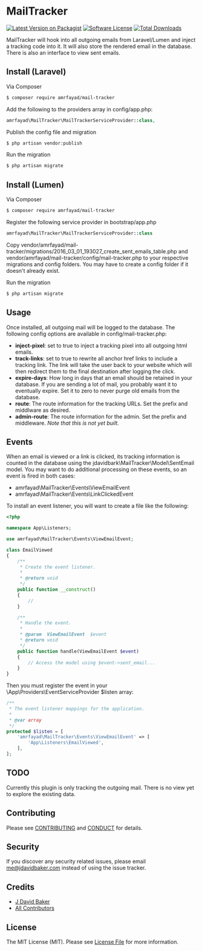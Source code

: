 # MailTracker

[![Latest Version on Packagist][ico-version]][link-packagist]
[![Software License][ico-license]](LICENSE.md)
[![Total Downloads][ico-downloads]][link-downloads]

MailTracker will hook into all outgoing emails from Laravel/Lumen and inject a tracking code into it.  It will also store the rendered email in the database.  There is also an interface to view sent emails.

## Install (Laravel)

Via Composer

``` bash
$ composer require amrfayad/mail-tracker
```

Add the following to the providers array in config/app.php:

``` php
amrfayad\MailTracker\MailTrackerServiceProvider::class,
```

Publish the config file and migration
``` bash
$ php artisan vendor:publish
```

Run the migration
``` bash
$ php artisan migrate
```

## Install (Lumen)

Via Composer

``` bash
$ composer require amrfayad/mail-tracker
```

Register the following service provider in bootstrap/app.php

``` php
amrfayad\MailTracker\MailTrackerServiceProvider::class
```

Copy vendor/amrfayad/mail-tracker/migrations/2016_03_01_193027_create_sent_emails_table.php and vendor/amrfayad/mail-tracker/config/mail-tracker.php to your respective migrations and config folders. You may have to create a config folder if it doesn't already exist.

Run the migration
``` bash
$ php artisan migrate
```

## Usage

Once installed, all outgoing mail will be logged to the database.  The following config options are available in config/mail-tracker.php:

* **inject-pixel**: set to true to inject a tracking pixel into all outgoing html emails.
* **track-links**: set to true to rewrite all anchor href links to include a tracking link. The link will take the user back to your website which will then redirect them to the final destination after logging the click.
* **expire-days**: How long in days that an email should be retained in your database.  If you are sending a lot of mail, you probably want it to eventually expire.  Set it to zero to never purge old emails from the database.
* **route**: The route information for the tracking URLs.  Set the prefix and middlware as desired.
* **admin-route**: The route information for the admin.  Set the prefix and middleware. *Note that this is not yet built.*

## Events

When an email is viewed or a link is clicked, its tracking information is counted in the database using the jdavidbark\MailTracker\Model\SentEmail model. You may want to do additional processing on these events, so an event is fired in both cases:

* amrfayad\MailTracker\Events\ViewEmailEvent
* amrfayad\MailTracker\Events\LinkClickedEvent

To install an event listener, you will want to create a file like the following:

``` php
<?php

namespace App\Listeners;

use amrfayad\MailTracker\Events\ViewEmailEvent;

class EmailViewed
{
    /**
     * Create the event listener.
     *
     * @return void
     */
    public function __construct()
    {
        //
    }

    /**
     * Handle the event.
     *
     * @param  ViewEmailEvent  $event
     * @return void
     */
    public function handle(ViewEmailEvent $event)
    {
        // Access the model using $event->sent_email...
    }
}
```

Then you must register the event in your \App\Providers\EventServiceProvider $listen array:

``` php
/**
 * The event listener mappings for the application.
 *
 * @var array
 */
protected $listen = [
    'amrfayad\MailTracker\Events\ViewEmailEvent' => [
        'App\Listeners\EmailViewed',
    ],
];
```

## TODO

Currently this plugin is only tracking the outgoing mail. There is no view yet to explore the existing data.

## Contributing

Please see [CONTRIBUTING](CONTRIBUTING.md) and [CONDUCT](CONDUCT.md) for details.

## Security

If you discover any security related issues, please email me@jdavidbaker.com instead of using the issue tracker.

## Credits

- [J David Baker][link-author]
- [All Contributors][link-contributors]

## License

The MIT License (MIT). Please see [License File](LICENSE.md) for more information.

[ico-version]: https://img.shields.io/packagist/v/amrfayad/MailTracker.svg?style=flat-square
[ico-license]: https://img.shields.io/badge/license-MIT-brightgreen.svg?style=flat-square
[ico-travis]: https://img.shields.io/travis/amrfayad/MailTracker/master.svg?style=flat-square
[ico-scrutinizer]: https://img.shields.io/scrutinizer/coverage/g/amrfayad/MailTracker.svg?style=flat-square
[ico-code-quality]: https://img.shields.io/scrutinizer/g/amrfayad/MailTracker.svg?style=flat-square
[ico-downloads]: https://img.shields.io/packagist/dt/amrfayad/MailTracker.svg?style=flat-square

[link-packagist]: https://packagist.org/packages/amrfayad/mail-tracker
[link-travis]: https://travis-ci.org/amrfayad/MailTracker
[link-scrutinizer]: https://scrutinizer-ci.com/g/amrfayad/MailTracker/code-structure
[link-code-quality]: https://scrutinizer-ci.com/g/amrfayad/MailTracker
[link-downloads]: https://packagist.org/packages/amrfayad/mail-tracker
[link-author]: https://github.com/amrfayad
[link-contributors]: ../../contributors

